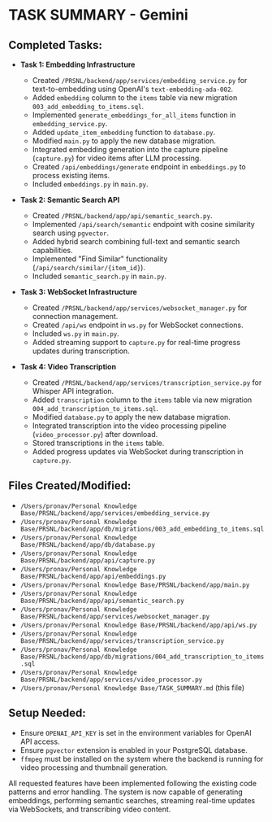 # TASK SUMMARY - Gemini

## Completed Tasks:

- **Task 1: Embedding Infrastructure**
  - Created `/PRSNL/backend/app/services/embedding_service.py` for text-to-embedding using OpenAI's `text-embedding-ada-002`.
  - Added `embedding` column to the `items` table via new migration `003_add_embedding_to_items.sql`.
  - Implemented `generate_embeddings_for_all_items` function in `embedding_service.py`.
  - Added `update_item_embedding` function to `database.py`.
  - Modified `main.py` to apply the new database migration.
  - Integrated embedding generation into the capture pipeline (`capture.py`) for video items after LLM processing.
  - Created `/api/embeddings/generate` endpoint in `embeddings.py` to process existing items.
  - Included `embeddings.py` in `main.py`.

- **Task 2: Semantic Search API**
  - Created `/PRSNL/backend/app/api/semantic_search.py`.
  - Implemented `/api/search/semantic` endpoint with cosine similarity search using `pgvector`.
  - Added hybrid search combining full-text and semantic search capabilities.
  - Implemented "Find Similar" functionality (`/api/search/similar/{item_id}`).
  - Included `semantic_search.py` in `main.py`.

- **Task 3: WebSocket Infrastructure**
  - Created `/PRSNL/backend/app/services/websocket_manager.py` for connection management.
  - Created `/api/ws` endpoint in `ws.py` for WebSocket connections.
  - Included `ws.py` in `main.py`.
  - Added streaming support to `capture.py` for real-time progress updates during transcription.

- **Task 4: Video Transcription**
  - Created `/PRSNL/backend/app/services/transcription_service.py` for Whisper API integration.
  - Added `transcription` column to the `items` table via new migration `004_add_transcription_to_items.sql`.
  - Modified `database.py` to apply the new database migration.
  - Integrated transcription into the video processing pipeline (`video_processor.py`) after download.
  - Stored transcriptions in the `items` table.
  - Added progress updates via WebSocket during transcription in `capture.py`.

## Files Created/Modified:
- `/Users/pronav/Personal Knowledge Base/PRSNL/backend/app/services/embedding_service.py`
- `/Users/pronav/Personal Knowledge Base/PRSNL/backend/app/db/migrations/003_add_embedding_to_items.sql`
- `/Users/pronav/Personal Knowledge Base/PRSNL/backend/app/db/database.py`
- `/Users/pronav/Personal Knowledge Base/PRSNL/backend/app/api/capture.py`
- `/Users/pronav/Personal Knowledge Base/PRSNL/backend/app/api/embeddings.py`
- `/Users/pronav/Personal Knowledge Base/PRSNL/backend/app/main.py`
- `/Users/pronav/Personal Knowledge Base/PRSNL/backend/app/api/semantic_search.py`
- `/Users/pronav/Personal Knowledge Base/PRSNL/backend/app/services/websocket_manager.py`
- `/Users/pronav/Personal Knowledge Base/PRSNL/backend/app/api/ws.py`
- `/Users/pronav/Personal Knowledge Base/PRSNL/backend/app/services/transcription_service.py`
- `/Users/pronav/Personal Knowledge Base/PRSNL/backend/app/db/migrations/004_add_transcription_to_items.sql`
- `/Users/pronav/Personal Knowledge Base/PRSNL/backend/app/services/video_processor.py`
- `/Users/pronav/Personal Knowledge Base/TASK_SUMMARY.md` (this file)

## Setup Needed:
- Ensure `OPENAI_API_KEY` is set in the environment variables for OpenAI API access.
- Ensure `pgvector` extension is enabled in your PostgreSQL database.
- `ffmpeg` must be installed on the system where the backend is running for video processing and thumbnail generation.

All requested features have been implemented following the existing code patterns and error handling. The system is now capable of generating embeddings, performing semantic searches, streaming real-time updates via WebSockets, and transcribing video content.
